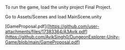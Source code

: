 To run the game, load the unity project Final Project.

Go to Assets/Scenes and load MainScene.unity

[GameProposal.pdf]([https://github.com/user-attachments/files/17383364/A3Avik.pdf](https://github.com/AvikSingh0/DungeonExplorer-Unity-Game/blob/main/GameProposal.pdf)
